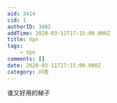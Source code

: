 ```yaml
---
aid: 3414
cid: 1
authorID: 3482
addTime: 2020-03-11T17:15:00.000Z
title: Vpn
tags:
    - Vpn
comments: []
date: 2020-03-11T17:15:00.000Z
category: 问答
---
```


谁又好用的梯子
